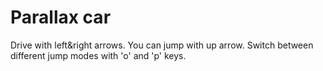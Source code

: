 # Parallax car
Drive with left&right arrows. You can jump with up arrow. Switch between different jump modes with 'o' and 'p' keys.